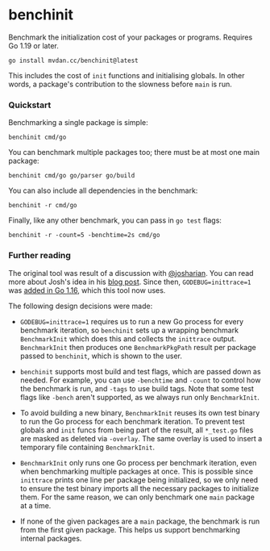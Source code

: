 # benchinit

Benchmark the initialization cost of your packages or programs.
Requires Go 1.19 or later.

	go install mvdan.cc/benchinit@latest

This includes the cost of `init` functions and initialising globals.
In other words, a package's contribution to the slowness before `main` is run.

### Quickstart

Benchmarking a single package is simple:

	benchinit cmd/go

You can benchmark multiple packages too; there must be at most one main package:

	benchinit cmd/go go/parser go/build

You can also include all dependencies in the benchmark:

	benchinit -r cmd/go

Finally, like any other benchmark, you can pass in `go test` flags:

	benchinit -r -count=5 -benchtime=2s cmd/go

### Further reading

The original tool was result of a discussion with [@josharian](https://github.com/josharian).
You can read more about Josh's idea in his [blog post](https://commaok.xyz/post/benchmark-init/).
Since then, `GODEBUG=inittrace=1` was [added in Go 1.16](https://go.dev/doc/go1.16#runtime),
which this tool now uses.

The following design decisions were made:

* `GODEBUG=inittrace=1` requires us to run a new Go process for every benchmark
  iteration, so `benchinit` sets up a wrapping benchmark `BenchmarkInit` which
  does this and collects the `inittrace` output. `BenchmarkInit` then produces
  one `BenchmarkPkgPath` result per package passed to `benchinit`, which is
  shown to the user.

* `benchinit` supports most build and test flags, which are passed down as
  needed. For example, you can use `-benchtime` and `-count` to control how the
  benchmark is run, and `-tags` to use build tags. Note that some test flags
  like `-bench` aren't supported, as we always run only `BenchmarkInit`.

* To avoid building a new binary, `BenchmarkInit` reuses its own test binary to
  run the Go process for each benchmark iteration. To prevent test globals and
  `init` funcs from being part of the result, all `*_test.go` files are masked
  as deleted via `-overlay`. The same overlay is used to insert a temporary file
  containing `BenchmarkInit`.

* `BenchmarkInit` only runs one Go process per benchmark iteration, even when
  benchmarking multiple packages at once. This is possible since `inittrace`
  prints one line per package being initialized, so we only need to ensure
  the test binary imports all the necessary packages to initialize them.
  For the same reason, we can only benchmark one `main` package at a time.

* If none of the given packages are a `main` package, the benchmark is run from
  the first given package. This helps us support benchmarking internal packages.
